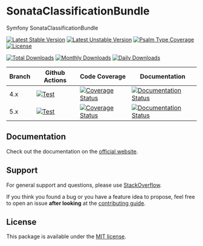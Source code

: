<!--
DO NOT EDIT THIS FILE!

It's auto-generated by sonata-project/dev-kit package.
-->

# SonataClassificationBundle

Symfony SonataClassificationBundle

[![Latest Stable Version](https://poser.pugx.org/sonata-project/classification-bundle/v/stable)](https://packagist.org/packages/sonata-project/classification-bundle)
[![Latest Unstable Version](https://poser.pugx.org/sonata-project/classification-bundle/v/unstable)](https://packagist.org/packages/sonata-project/classification-bundle)
[![Psalm Type Coverage][shepherd_stable_badge]][shepherd_stable_link]
[![License](https://poser.pugx.org/sonata-project/classification-bundle/license)](https://packagist.org/packages/sonata-project/classification-bundle)

[![Total Downloads](https://poser.pugx.org/sonata-project/classification-bundle/downloads)](https://packagist.org/packages/sonata-project/classification-bundle)
[![Monthly Downloads](https://poser.pugx.org/sonata-project/classification-bundle/d/monthly)](https://packagist.org/packages/sonata-project/classification-bundle)
[![Daily Downloads](https://poser.pugx.org/sonata-project/classification-bundle/d/daily)](https://packagist.org/packages/sonata-project/classification-bundle)

Branch | Github Actions | Code Coverage | Documentation |
------ | -------------- | ------------- | ------------- |
4.x | [![Test][test_stable_badge]][test_stable_link] | [![Coverage Status][coverage_stable_badge]][coverage_stable_link] | [![Documentation Status][documentation_stable_badge]][documentation_stable_link] |
5.x | [![Test][test_unstable_badge]][test_unstable_link] | [![Coverage Status][coverage_unstable_badge]][coverage_unstable_link] | [![Documentation Status][documentation_unstable_badge]][documentation_unstable_link] |

## Documentation

Check out the documentation on the [official website](https://docs.sonata-project.org/projects/SonataClassificationBundle).

## Support

For general support and questions, please use [StackOverflow](https://stackoverflow.com/questions/tagged/sonata).

If you think you found a bug or you have a feature idea to propose, feel free to open an issue
**after looking** at the [contributing guide](CONTRIBUTING.md).

## License

This package is available under the [MIT license](LICENSE).

[test_stable_badge]: https://github.com/sonata-project/SonataClassificationBundle/workflows/Test/badge.svg?branch=4.x
[test_stable_link]: https://github.com/sonata-project/SonataClassificationBundle/actions?query=workflow:test+branch:4.x
[test_unstable_badge]: https://github.com/sonata-project/SonataClassificationBundle/workflows/Test/badge.svg?branch=5.x
[test_unstable_link]: https://github.com/sonata-project/SonataClassificationBundle/actions?query=workflow:test+branch:5.x
[coverage_stable_badge]: https://codecov.io/gh/sonata-project/SonataClassificationBundle/branch/4.x/graph/badge.svg
[coverage_stable_link]: https://codecov.io/gh/sonata-project/SonataClassificationBundle/branch/4.x
[coverage_unstable_badge]: https://codecov.io/gh/sonata-project/SonataClassificationBundle/branch/5.x/graph/badge.svg
[coverage_unstable_link]: https://codecov.io/gh/sonata-project/SonataClassificationBundle/branch/5.x
[shepherd_stable_badge]: https://shepherd.dev/github/sonata-project/SonataClassificationBundle/coverage.svg
[shepherd_stable_link]: https://shepherd.dev/github/sonata-project/SonataClassificationBundle
[documentation_stable_badge]: https://readthedocs.org/projects/sonataclassificationbundle/badge/?version=4.x
[documentation_stable_link]: https://docs.sonata-project.org/projects/SonataClassificationBundle/en/4.x/?badge=4.x
[documentation_unstable_badge]: https://readthedocs.org/projects/sonataclassificationbundle/badge/?version=5.x
[documentation_unstable_link]: https://docs.sonata-project.org/projects/SonataClassificationBundle/en/5.x/?badge=5.x
